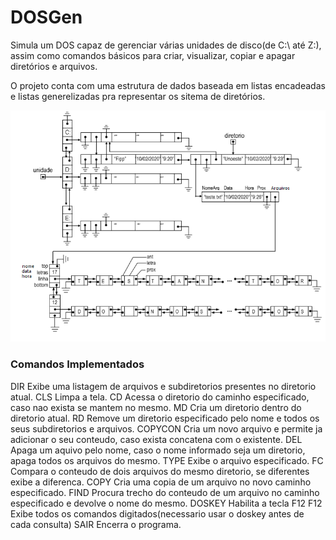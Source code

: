 # DOSGen
Simula um DOS capaz de gerenciar várias unidades de disco(de C:\ até Z:\), assim como comandos básicos para criar, visualizar, copiar e apagar diretórios e arquivos. 

O projeto conta com uma estrutura de dados baseada em listas encadeadas e listas generelizadas pra representar os sitema de diretórios.

![img](https://github.com/AlekOliveira/DOSGen/blob/master/5.png)

### Comandos Implementados
DIR     Exibe uma listagem de arquivos e subdiretorios presentes no diretorio atual.
CLS     Limpa a tela.
CD      Acessa o diretorio do caminho especificado, caso nao exista se mantem no mesmo.
MD      Cria um diretorio dentro do diretorio atual.
RD      Remove um diretorio especificado pelo nome e todos os seus subdiretorios e arquivos.
COPYCON Cria um novo arquivo e permite ja adicionar o seu conteudo, caso exista concatena com o existente.
DEL     Apaga um aquivo pelo nome, caso o nome informado seja um diretorio, apaga todos os arquivos do mesmo.
TYPE    Exibe o arquivo especificado.
FC      Compara o conteudo de dois arquivos do mesmo diretorio, se diferentes exibe a diferenca.
COPY    Cria uma copia de um arquivo no novo caminho especificado.
FIND    Procura trecho do conteudo de um arquivo no caminho especificado e devolve o nome do mesmo.
DOSKEY  Habilita a tecla F12
F12     Exibe todos os comandos digitados(necessario usar o doskey antes de cada consulta)
SAIR    Encerra o programa.

